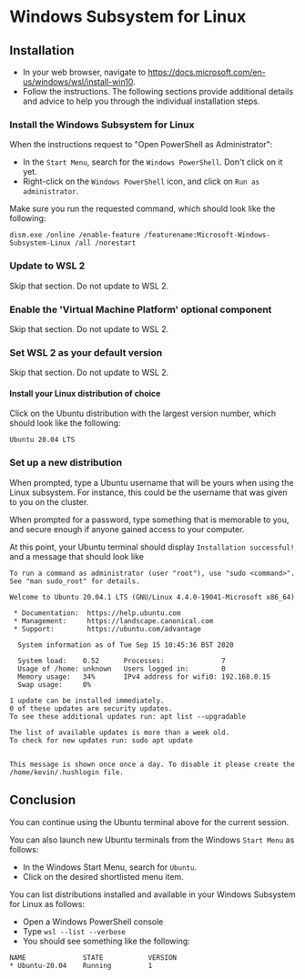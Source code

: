 # Windows Subsystem for Linux

## Installation

- In your web browser, navigate to <https://docs.microsoft.com/en-us/windows/wsl/install-win10>.
- Follow the instructions.
  The following sections provide additional details and advice to help you through the individual installation steps.

### Install the Windows Subsystem for Linux

When the instructions request to "Open PowerShell as Administrator":

- In the `Start Menu`, search for the `Windows PowerShell`. Don't click on it yet.
- Right-click on the `Windows PowerShell` icon, and click on `Run as administrator`.

Make sure you run the requested command, which should look like the following:

```
dism.exe /online /enable-feature /featurename:Microsoft-Windows-Subsystem-Linux /all /norestart
```

### Update to WSL 2

Skip that section.
Do not update to WSL 2.

### Enable the 'Virtual Machine Platform' optional component

Skip that section.
Do not update to WSL 2.

### Set WSL 2 as your default version

Skip that section.
Do not update to WSL 2.

#### Install your Linux distribution of choice

Click on the Ubuntu distribution with the largest version number, which should look like the following:

```
Ubuntu 20.04 LTS
```

### Set up a new distribution

When prompted, type a Ubuntu username that will be yours when using the Linux subsystem.
For instance, this could be the username that was given to you on the cluster.

When prompted for a password, type something that is memorable to you, and secure enough if anyone gained access to your computer.

At this point, your Ubuntu terminal should display `Installation successful!` and a message that should look like

```
To run a command as administrator (user "root"), use "sudo <command>".
See "man sudo_root" for details.

Welcome to Ubuntu 20.04.1 LTS (GNU/Linux 4.4.0-19041-Microsoft x86_64)

 * Documentation:  https://help.ubuntu.com
 * Management:     https://landscape.canonical.com
 * Support:        https://ubuntu.com/advantage

  System information as of Tue Sep 15 10:45:36 BST 2020

  System load:    0.52      Processes:              7
  Usage of /home: unknown   Users logged in:        0
  Memory usage:   34%       IPv4 address for wifi0: 192.168.0.15
  Swap usage:     0%

1 update can be installed immediately.
0 of these updates are security updates.
To see these additional updates run: apt list --upgradable

The list of available updates is more than a week old.
To check for new updates run: sudo apt update


This message is shown once once a day. To disable it please create the
/home/kevin/.hushlogin file.
```

## Conclusion

You can continue using the Ubuntu terminal above for the current session.

You can also launch new Ubuntu terminals from the Windows `Start Menu` as follows:

- In the Windows Start Menu, search for `Ubuntu`.
- Click on the desired shortlisted menu item.

You can list distributions installed and available in your Windows Subsystem for Linux as follows:

- Open a Windows PowerShell console
- Type `wsl --list --verbose`
- You should see something like the following:

```
NAME              STATE           VERSION
* Ubuntu-20.04    Running         1
```
